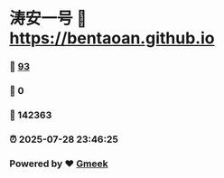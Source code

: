 # 涛安一号 :link: https://bentaoan.github.io 
### :page_facing_up: [93](https://bentaoan.github.io/tag.html) 
### :speech_balloon: 0 
### :hibiscus: 142363 
### :alarm_clock: 2025-07-28 23:46:25 
### Powered by :heart: [Gmeek](https://github.com/Meekdai/Gmeek)
